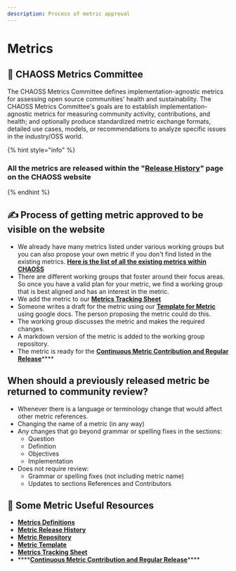 ```yaml
---
description: Process of metric approval
---
```


# Metrics

## 👥 CHAOSS Metrics Committee

The CHAOSS Metrics Committee defines implementation-agnostic metrics for assessing open source communities' health and sustainability. The CHAOSS Metrics Committee's goals are to establish implementation-agnostic metrics for measuring community activity, contributions, and health; and optionally produce standardized metric exchange formats, detailed use cases, models, or recommendations to analyze specific issues in the industry/OSS world.

{% hint style="info" %}
### All the metrics are released within the "[**Release History**](https://chaoss.community/release-history/)" page on the CHAOSS website
{% endhint %}

## ✍ Process of getting metric approved to be visible on the website

* We already have many metrics listed under various working groups but you can also propose your own metric if you don't find listed in the existing metrics. [**Here is the list of all the existing metrics within CHAOSS**](https://chaoss.community/metrics/)
* There are different working groups that foster around their focus areas. So once you have a valid plan for your metric, we find a working group that is best aligned and has an interest in the metric.
* We add the metric to our [**Metrics Tracking Sheet**](https://docs.google.com/spreadsheets/d/1tAGzUiZ9jdORKCnoDQJkOU8tQsZDCZVjcWqXYOSAFmE/edit#gid=0)
* Someone writes a draft for the metric using our [**Template for Metric**](https://github.com/chaoss/metrics/blob/master/resources/metrics-template.md) using google docs. The person proposing the metric could do this.
* The working group discusses the metric and makes the required changes.
* A markdown version of the metric is added to the working group repository.
* The metric is ready for the [**Continuous Metric Contribution and Regular Release**](releases.md)\*\*\*\*

## When should a previously released metric be returned to community review?

* Whenever there is a language or terminology change that would affect other metric references. 
* Changing the name of a metric \(in any way\)
* Any changes that go beyond grammar or spelling fixes in the sections: 
  * Question
  * Definition
  * Objectives
  * Implementation
* Does not require review:
  * Grammar or spelling fixes \(not including metric name\)
  * Updates to sections References and Contributors

## 🧐 Some Metric Useful Resources

* [**Metrics Definitions**](https://chaoss.community/metrics/)
* [**Metric Release History**](https://chaoss.community/release-history/)
* [**Metric Repository**](https://github.com/chaoss/metrics)
* [**Metric Template**](https://github.com/chaoss/metrics/blob/master/resources/metrics-template.md)
* [**Metrics Tracking Sheet**](https://docs.google.com/spreadsheets/d/1tAGzUiZ9jdORKCnoDQJkOU8tQsZDCZVjcWqXYOSAFmE/edit#gid=0)
* \*\*\*\*[**Continuous Metric Contribution and Regular Release**](releases.md)\*\*\*\*

